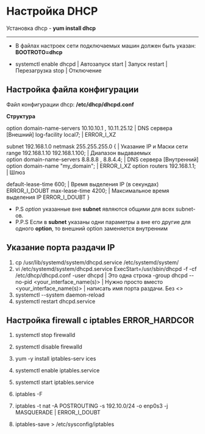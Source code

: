 Настройка DHCP
==============

Установка dhcp - **yum install dhcp**

---

- В файлах настроек сети подключаемых машин должен быть указан: **BOOTROTO=dhcp**

- systemctl enable    dhcpd   | Автозапуск
            start             | Запуск
            restart           | Перезагрузка
            stop              | Отключение
              

Настройка файла конфигурации
----------------------------

Файл конфигурации dhcp: **/etc/dhcp/dhcpd.conf**

**Структура**

option domain-name-servers 10.10.10.1 , 10.11.25.12       | DNS сервера                 [Внешний]
log-facility local7;                                      | ERROR_I_XZ
  
subnet 192.168.1.0 netmask 255.255.255.0 {                | Указание IP  и Маски сети 
  range 192.168.1.10 192.168.1.100;                       | Диапазон выдаваемых       
  option domain-name-servers 8.8.8.8 , 8.8.4.4;           | DNS сервера                 [Внутренний]  
  option domain-name "my_domain";                         | ERROR_I_XZ
  option routers 192.168.1.1;                             | Шлюз 
        
  default-lease-time 600;                                 | Время выделения IP (в секундах)  ERROR_I_DOUBT
  max-lease-time 4200;                                    | Максимальное время выделения IP  ERROR_I_DOUBT
}

- P.S   *option* указанные вне **subnet** являются общими для всех subnet-ов. 
- Р.P.S Если в **subnet** указаны одни параметры а вне его другие для одного **option**,
        то внешний option заменяется внутренним

Указание порта раздачи IP
-------------------------

1. cp /usr/lib/systemd/system/dhcpd.service /etc/systemd/system/
2. vi /etc/systemd/system/dhcpd.service
    ExecStart=/usr/sbin/dhcpd -f -cf /etc/dhcp/dhcpd.conf -user dhcpd       | Это одна строка
    -group dhcpd --no-pid <your_interface_name(s)>                          | Нужно просто вместо <your_interface_name(s)>
                                                                            | написать имя порта раздачи. Без <> 
3. systemctl --system daemon-reload
4. systemctl restart dhcpd.service


Настройка firewall с iptables ERROR_HARDCOR
-------------------------------------------

1. systemctl stop firewalld
2. systemctl disable firewalld

3. yum -y install iptables-serv ices

4. systemctl enable iptables.service
5. systemctl start iptables.service

6. iptables -F
7. iptables -t nat -A POSTROUTING -s 192.10.0/24 -o enp0s3 -j MASQUERADE       | ERROR_I_DOUBT

8. iptables-save > /etc/sysconfig/iptables
